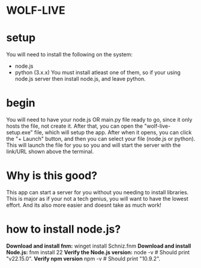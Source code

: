 # WOLF-LIVE

# setup
You will need to install the following on the system:
  - node.js
  - python (3.x.x)
You must install atleast one of them, so if your using node.js server then install node.js, and leave python.

# begin
You will need to have your node.js OR main.py file ready to go, since it only hosts the file, not create it.
After that, you can open the "wolf-live-setup.exe" file, which will setup the app. After when it opens, you can click the "+ Launch" button, and then you can select your file (node.js or python). This will launch the file for you so you and will start the server with the link/URL shown above the terminal. 

# Why is this good?
This app can start a server for you without you needing to install libraries. This is major as if your not a tech genius, you will want to have the lowest effort. And its also more easier and doesnt take as much work!

# how to install node.js?

**Download and install fnm:**
winget install Schniz.fnm
**Download and install Node.js:**
fnm install 22
**Verify the Node.js version:**
node -v # Should print "v22.15.0".
**Verify npm version**
npm -v # Should print "10.9.2".
